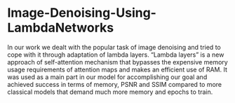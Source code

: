 # Image-Denoising-Using-LambdaNetworks
In our work we dealt with the popular task of image denoising and tried to cope with it through adaptation of lambda layers. “Lambda layers” is a new approach of self-attention mechanism that bypasses the expensive memory usage requirements of attention maps and makes an efficient use of RAM. It was used as a main part in our model for accomplishing our goal and achieved success in terms of memory, PSNR and SSIM compared to more classical models that demand much more memory and epochs to train. 
